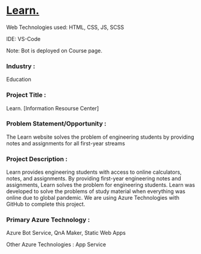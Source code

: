 # <a href="https://red-smoke-098dbf410.2.azurestaticapps.net">Learn. </a>


Web Technologies used: HTML, CSS, JS, SCSS

IDE: VS-Code

Note: Bot is deployed on Course page.

### Industry :
Education


### Project Title :
Learn. [Information Resourse Center]


### Problem Statement/Opportunity :
The Learn website solves the problem of engineering students by providing notes and assignments for all first-year streams

### Project Description :
Learn provides engineering students with access to online calculators, notes, and assignments. By providing first-year engineering notes and assignments, Learn solves the problem for engineering students. Learn was developed to solve the problems of study material when everything was online due to global pandemic. We are using Azure Technologies with GitHub to complete this project.


### Primary Azure Technology :
Azure Bot Service, QnA Maker, Static Web Apps


Other Azure Technologies :
App Service


